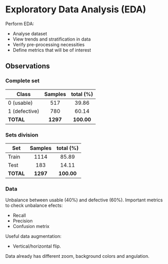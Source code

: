# Exploratory Data Analysis (EDA)

Perform EDA:
- Analyse dataset
- View trends and stratification in data
- Verify pre-processing necessities
- Define metrics that will be of interest

## Observations
### Complete set
| **Class**     | **Samples** | **total (%)** |
|---------------|:-----------:|:-----------:|
| 0 (usable)    |     517     |    39.86    |
| 1 (defective) |     780     |    60.14    |
| **TOTAL**     |   **1297**  |  **100.00** |

### Sets division
| **Set**   | **Samples** | **total (%)** |
|-----------|:-----------:|:-----------:|
| Train     |     1114    |    85.89    |
| Test      |     183     |    14.11    |
| **TOTAL** |   **1297**  |  **100.00** |

### Data
Unbalance between usable (40%) and defective (60%).
Important metrics to check unbalance efects:
- Recall
- Precision
- Confusion metrix

Useful data augmentation:
- Vertical/horizontal flip.

Data already has different zoom, background colors and angulation.